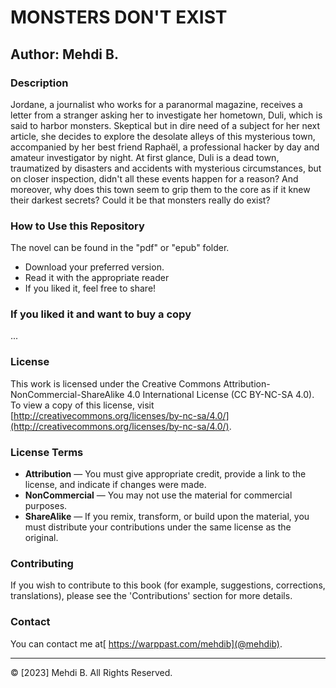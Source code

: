 # MONSTERS DON'T EXIST

## Author: Mehdi B.

### Description
Jordane, a journalist who works for a paranormal magazine, receives a letter from a stranger asking her to investigate her hometown, Duli, which is said to harbor monsters. 
Skeptical but in dire need of a subject for her next article, she decides to explore the desolate alleys of this mysterious town, accompanied by her best friend Raphaël, a professional hacker by day and amateur investigator by night. 
At first glance, Duli is a dead town, traumatized by disasters and accidents with mysterious circumstances, but on closer inspection, didn't all these events happen for a reason? And moreover, why does this town seem to grip them to the core as if it knew their darkest secrets? 
Could it be that monsters really do exist?

### How to Use this Repository
The novel can be found in the "pdf" or "epub" folder.
 - Download your preferred version.
 - Read it with the appropriate reader
 - If you liked it, feel free to share!

### If you liked it and want to buy a copy
...

### License
This work is licensed under the Creative Commons Attribution-NonCommercial-ShareAlike 4.0 International License (CC BY-NC-SA 4.0). To view a copy of this license, visit [http://creativecommons.org/licenses/by-nc-sa/4.0/](http://creativecommons.org/licenses/by-nc-sa/4.0/).

### License Terms
- **Attribution** — You must give appropriate credit, provide a link to the license, and indicate if changes were made.
- **NonCommercial** — You may not use the material for commercial purposes.
- **ShareAlike** — If you remix, transform, or build upon the material, you must distribute your contributions under the same license as the original.

### Contributing
If you wish to contribute to this book (for example, suggestions, corrections, translations), please see the 'Contributions' section for more details.

### Contact
You can contact me at[ https://warppast.com/mehdib](@mehdib).

---
© [2023] Mehdi B. All Rights Reserved.
